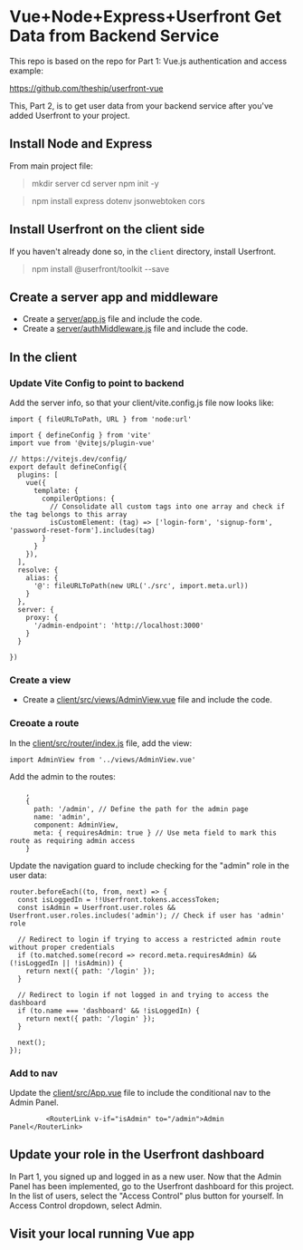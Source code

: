 # Vue+Node+Express+Userfront Get Data from Backend Service

This repo is based on the repo for Part 1: Vue.js authentication and access example:

https://github.com/theship/userfront-vue

This, Part 2, is to get user data from your backend service after you've added Userfront to your project.

## Install Node and Express

From main project file:

> mkdir server
> cd server
> npm init -y

> npm install express dotenv jsonwebtoken cors

## Install Userfront on the client side

If you haven't already done so, in the `client` directory, install Userfront.

> npm install @userfront/toolkit --save

## Create a server app and middleware

* Create a [server/app.js](server/app.js) file and include the code.
* Create a [server/authMiddleware.js](server/authMiddleware.js) file and include the code.

## In the client

### Update Vite Config to point to backend

Add the server info, so that your client/vite.config.js file now looks like:

```
import { fileURLToPath, URL } from 'node:url'

import { defineConfig } from 'vite'
import vue from '@vitejs/plugin-vue'

// https://vitejs.dev/config/
export default defineConfig({
  plugins: [
    vue({
      template: {
        compilerOptions: {
          // Consolidate all custom tags into one array and check if the tag belongs to this array
          isCustomElement: (tag) => ['login-form', 'signup-form', 'password-reset-form'].includes(tag)
        }
      }
    }),
  ],
  resolve: {
    alias: {
      '@': fileURLToPath(new URL('./src', import.meta.url))
    }
  },
  server: {
    proxy: {
      '/admin-endpoint': 'http://localhost:3000'
    }
  }

})
```

### Create a view

* Create a [client/src/views/AdminView.vue](client/src/views/AdminView.vue) file and include the code.

### Creoate a route

In the [client/src/router/index.js](client/src/router/index.js) file, add the view:

```
import AdminView from '../views/AdminView.vue'
```

Add the admin to the routes:

```
    ,
    {
      path: '/admin', // Define the path for the admin page
      name: 'admin',
      component: AdminView,
      meta: { requiresAdmin: true } // Use meta field to mark this route as requiring admin access
    }
```
Update the navigation guard to include checking for the "admin" role in the user data:

```
router.beforeEach((to, from, next) => {
  const isLoggedIn = !!Userfront.tokens.accessToken;
  const isAdmin = Userfront.user.roles && Userfront.user.roles.includes('admin'); // Check if user has 'admin' role

  // Redirect to login if trying to access a restricted admin route without proper credentials
  if (to.matched.some(record => record.meta.requiresAdmin) && (!isLoggedIn || !isAdmin)) {
    return next({ path: '/login' });
  }

  // Redirect to login if not logged in and trying to access the dashboard
  if (to.name === 'dashboard' && !isLoggedIn) {
    return next({ path: '/login' });
  }

  next();
});
```

### Add to nav

Update the [client/src/App.vue](client/src/App.vue) file to include the conditional nav to the Admin Panel.

```
         <RouterLink v-if="isAdmin" to="/admin">Admin Panel</RouterLink>
```

## Update your role in the Userfront dashboard

In Part 1, you signed up and logged in as a new user. Now that the Admin Panel has been implemented, go to the Userfront dashboard for this project. In the list of users, select the "Access Control" plus button for yourself. In Access Control dropdown, select Admin.

## Visit your local running Vue app

